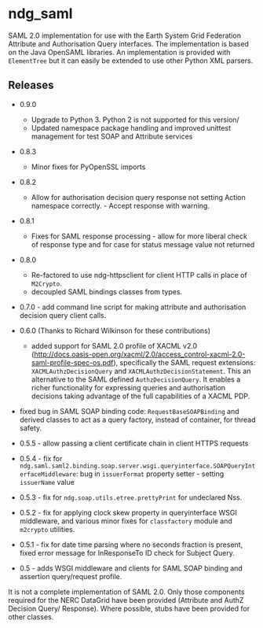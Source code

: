 ndg_saml
========
SAML 2.0 implementation for use with the Earth System Grid Federation Attribute 
and Authorisation Query interfaces.  The implementation is based on the Java 
OpenSAML libraries.  An implementation is provided with ``ElementTree`` but it can 
easily be extended to use other Python XML parsers.

Releases
--------
* 0.9.0
  * Upgrade to Python 3.  Python 2 is not supported for this version/
  * Updated namespace package handling and improved unittest management for test SOAP and Attribute services

* 0.8.3
  * Minor fixes for PyOpenSSL imports

* 0.8.2
  * Allow for authorisation decision query response not setting Action namespace
    correctly. - Accept response with warning.
   
* 0.8.1
  * Fixes for SAML response processing - allow for more liberal check of response type
    and for case for status message value not returned

* 0.8.0
  * Re-factored to use ndg-httpsclient for client HTTP calls in place of ``M2Crypto``.
  * decoupled SAML bindings classes from types.

* 0.7.0 - add command line script for making attribute and authorisation decision query client calls.
        
* 0.6.0 (Thanks to Richard Wilkinson for these contributions)
  * added support for SAML 2.0 profile of XACML v2.0 (http://docs.oasis-open.org/xacml/2.0/access_control-xacml-2.0-saml-profile-spec-os.pdf),
    specifically the SAML request extensions: ``XACMLAuthzDecisionQuery`` and 
    ``XACMLAuthzDecisionStatement``.  This an alternative to the SAML defined
    ``AuthzDecisionQuery``.  It enables a richer functionality for expressing
    queries and authorisation decisions taking advantage of the full
    capabilities of a XACML PDP.
 * fixed bug in SAML SOAP binding code: ``RequestBaseSOAPBinding`` and derived 
   classes to act as a query factory, instead of container, for thread 
   safety.
      
* 0.5.5 - allow passing a client certificate chain in client HTTPS requests

* 0.5.4 - fix for ``ndg.saml.saml2.binding.soap.server.wsgi.queryinterface.SOAPQueryInterfaceMiddleware``: bug in ``issuerFormat`` property setter - setting ``issuerName`` value

* 0.5.3 - fix for ``ndg.soap.utils.etree.prettyPrint`` for undeclared Nss.

* 0.5.2 - fix for applying clock skew property in queryinterface WSGI middleware, and various minor fixes for ``classfactory`` module and ``m2crypto`` utilities.

* 0.5.1 - fix for date time parsing where no seconds fraction is present, fixed error message for InResponseTo ID check for Subject Query.

* 0.5 - adds WSGI middleware and clients for SAML SOAP binding and assertion query/request profile.

It is not a complete implementation of SAML 2.0.  Only those components required
for the NERC DataGrid have been provided (Attribute and AuthZ Decision Query/
Response).  Where possible, stubs have been provided for other classes.

